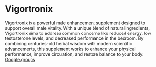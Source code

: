 # Vigortronix

Vigortronix is a powerful male enhancement supplement designed to support overall male vitality. With a unique blend of natural ingredients, Vigortronix aims to address common concerns like reduced energy, low testosterone levels, and decreased performance in the bedroom. By combining centuries-old herbal wisdom with modern scientific advancements, this supplement works to enhance your physical performance, improve circulation, and restore balance to your body. [Google.groups](https://vigortrix.blogspot.com/2025/01/vigortrix.html)

